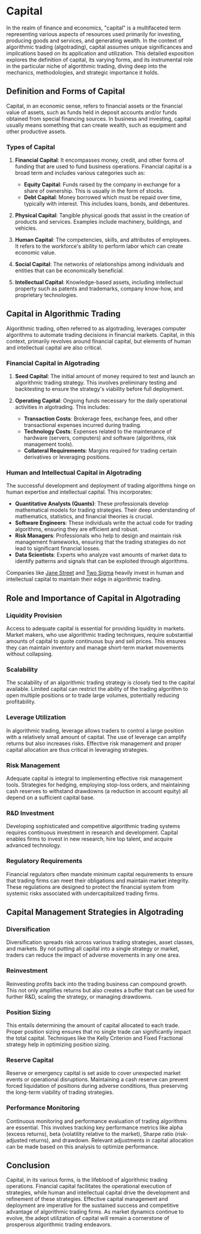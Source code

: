 # Capital

In the realm of finance and economics, "capital" is a multifaceted term representing various aspects of resources used primarily for investing, producing goods and services, and generating wealth. In the context of algorithmic trading (algotrading), capital assumes unique significances and implications based on its application and utilization. This detailed exposition explores the definition of capital, its varying forms, and its instrumental role in the particular niche of algorithmic trading, diving deep into the mechanics, methodologies, and strategic importance it holds. 

## Definition and Forms of Capital

Capital, in an economic sense, refers to financial assets or the financial value of assets, such as funds held in deposit accounts and/or funds obtained from special financing sources. In business and investing, capital usually means something that can create wealth, such as equipment and other productive assets. 

### Types of Capital

1. **Financial Capital**: It encompasses money, credit, and other forms of funding that are used to fund business operations. Financial capital is a broad term and includes various categories such as:
   - **Equity Capital**: Funds raised by the company in exchange for a share of ownership. This is usually in the form of stocks.
   - **Debt Capital**: Money borrowed which must be repaid over time, typically with interest. This includes loans, bonds, and debentures.

2. **Physical Capital**: Tangible physical goods that assist in the creation of products and services. Examples include machinery, buildings, and vehicles.

3. **Human Capital**: The competencies, skills, and attributes of employees. It refers to the workforce's ability to perform labor which can create economic value.

4. **Social Capital**: The networks of relationships among individuals and entities that can be economically beneficial.

5. **Intellectual Capital**: Knowledge-based assets, including intellectual property such as patents and trademarks, company know-how, and proprietary technologies.

## Capital in Algorithmic Trading

Algorithmic trading, often referred to as algotrading, leverages computer algorithms to automate trading decisions in financial markets. Capital, in this context, primarily revolves around financial capital, but elements of human and intellectual capital are also critical.

### Financial Capital in Algotrading

1. **Seed Capital**: The initial amount of money required to test and launch an algorithmic trading strategy. This involves preliminary testing and backtesting to ensure the strategy's viability before full deployment.

2. **Operating Capital**: Ongoing funds necessary for the daily operational activities in algotrading. This includes:
   - **Transaction Costs**: Brokerage fees, exchange fees, and other transactional expenses incurred during trading.
   - **Technology Costs**: Expenses related to the maintenance of hardware (servers, computers) and software (algorithms, risk management tools).
   - **Collateral Requirements**: Margins required for trading certain derivatives or leveraging positions.

### Human and Intellectual Capital in Algotrading

The successful development and deployment of trading algorithms hinge on human expertise and intellectual capital. This incorporates:
   - **Quantitative Analysts (Quants)**: These professionals develop mathematical models for trading strategies. Their deep understanding of mathematics, statistics, and financial theories is crucial.
   - **Software Engineers**: These individuals write the actual code for trading algorithms, ensuring they are efficient and robust.
   - **Risk Managers**: Professionals who help to design and maintain risk management frameworks, ensuring that the trading strategies do not lead to significant financial losses.
   - **Data Scientists**: Experts who analyze vast amounts of market data to identify patterns and signals that can be exploited through algorithms.
   
   Companies like [Jane Street](https://www.janestreet.com) and [Two Sigma](https://www.twosigma.com) heavily invest in human and intellectual capital to maintain their edge in algorithmic trading.

## Role and Importance of Capital in Algotrading

### Liquidity Provision

Access to adequate capital is essential for providing liquidity in markets. Market makers, who use algorithmic trading techniques, require substantial amounts of capital to quote continuous buy and sell prices. This ensures they can maintain inventory and manage short-term market movements without collapsing.

### Scalability

The scalability of an algorithmic trading strategy is closely tied to the capital available. Limited capital can restrict the ability of the trading algorithm to open multiple positions or to trade large volumes, potentially reducing profitability. 

### Leverage Utilization

In algorithmic trading, leverage allows traders to control a large position with a relatively small amount of capital. The use of leverage can amplify returns but also increases risks. Effective risk management and proper capital allocation are thus critical in leveraging strategies.

### Risk Management

Adequate capital is integral to implementing effective risk management tools. Strategies for hedging, employing stop-loss orders, and maintaining cash reserves to withstand drawdowns (a reduction in account equity) all depend on a sufficient capital base.

### R&D Investment

Developing sophisticated and competitive algorithmic trading systems requires continuous investment in research and development. Capital enables firms to invest in new research, hire top talent, and acquire advanced technology. 

### Regulatory Requirements

Financial regulators often mandate minimum capital requirements to ensure that trading firms can meet their obligations and maintain market integrity. These regulations are designed to protect the financial system from systemic risks associated with undercapitalized trading firms.

## Capital Management Strategies in Algotrading

### Diversification

Diversification spreads risk across various trading strategies, asset classes, and markets. By not putting all capital into a single strategy or market, traders can reduce the impact of adverse movements in any one area.

### Reinvestment 

Reinvesting profits back into the trading business can compound growth. This not only amplifies returns but also creates a buffer that can be used for further R&D, scaling the strategy, or managing drawdowns.

### Position Sizing

This entails determining the amount of capital allocated to each trade. Proper position sizing ensures that no single trade can significantly impact the total capital. Techniques like the Kelly Criterion and Fixed Fractional strategy help in optimizing position sizing.

### Reserve Capital

Reserve or emergency capital is set aside to cover unexpected market events or operational disruptions. Maintaining a cash reserve can prevent forced liquidation of positions during adverse conditions, thus preserving the long-term viability of trading strategies.

### Performance Monitoring

Continuous monitoring and performance evaluation of trading algorithms are essential. This involves tracking key performance metrics like alpha (excess returns), beta (volatility relative to the market), Sharpe ratio (risk-adjusted returns), and drawdown. Relevant adjustments in capital allocation can be made based on this analysis to optimize performance.

## Conclusion

Capital, in its various forms, is the lifeblood of algorithmic trading operations. Financial capital facilitates the operational execution of strategies, while human and intellectual capital drive the development and refinement of these strategies. Effective capital management and deployment are imperative for the sustained success and competitive advantage of algorithmic trading firms. As market dynamics continue to evolve, the adept utilization of capital will remain a cornerstone of prosperous algorithmic trading endeavors.